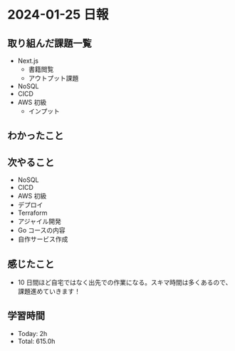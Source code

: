 # 2024-01-25 日報

## 取り組んだ課題一覧

- Next.js
  - 書籍閲覧
  - アウトプット課題
- NoSQL
- CICD
- AWS 初級
  - インプット

## わかったこと

## 次やること

- NoSQL
- CICD
- AWS 初級
- デプロイ
- Terraform
- アジャイル開発
- Go コースの内容
- 自作サービス作成

## 感じたこと

- 10 日間ほど自宅ではなく出先での作業になる。スキマ時間は多くあるので、課題進めていきます！

## 学習時間

- Today: 2h
- Total: 615.0h
